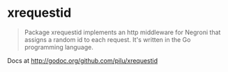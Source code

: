 # xrequestid

> Package xrequestid implements an http middleware for Negroni that assigns a random id to each request. It's written in the Go programming language.

Docs at http://godoc.org/github.com/pilu/xrequestid
